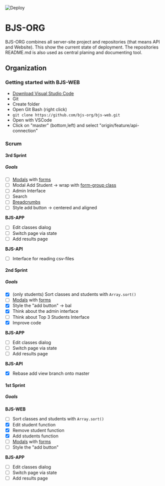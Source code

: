 ![Deploy](https://github.com/bjs-org/bjs-org/workflows/Deploy/badge.svg)
# BJS-ORG
BJS-ORG combines all server-site project and repositories (that means API and Website).
This show the current state of deployment.
The repositories README.md is also used as central planing and documenting tool.

## Organization

### Getting started with BJS-WEB
* [Download Visual Studio Code](https://code.visualstudio.com/)
* Git
* Create folder
* Open Git Bash (right click)
* `git clone https://github.com/bjs-org/bjs-web.git`
* Open with VSCode
* Click on "master" (bottom,left) and select "origin/feature/api-connection"

### Scrum

#### 3rd Sprint
##### Goals 
- [ ] [Modals](https://getbootstrap.com/docs/4.4/components/modal/) with [forms](https://getbootstrap.com/docs/4.4/components/forms/)
- [ ] Modal Add Student -> wrap with [form-group class](https://getbootstrap.com/docs/4.4/components/forms/#form-groups)
- [ ] Admin Interface
- [ ] Search
- [ ] [Breadcrumbs](https://getbootstrap.com/docs/4.4/components/breadcrumb/)
- [ ] Style add button -> centered and aligned

**BJS-APP**
- [ ] Edit classes dialog
- [ ] Switch page via state
- [ ] Add results page

**BJS-API**
- [ ] Interface for reading csv-files 

#### 2nd Sprint
##### Goals
- [x] (only students) Sort classes and students with `Array.sort()`
- [ ] [Modals](https://getbootstrap.com/docs/4.4/components/modal/) with [forms](https://getbootstrap.com/docs/4.4/components/forms/)
- [x] Style the "add button" -> bal
- [x] Think about the admin interface
- [ ] Think about Top 3 Students Interface
- [x] Improve code

**BJS-APP**
- [ ] Edit classes dialog
- [ ] Switch page via state
- [ ] Add results page

**BJS-API**
- [x] Rebase add view branch onto master

#### 1st Sprint
##### Goals
**BJS-WEB**
- [ ] Sort classes and students with `Array.sort()`
- [x] Edit student function
- [x] Remove student function
- [x] Add students function
- [ ] [Modals](https://getbootstrap.com/docs/4.4/components/modal/) with [forms](https://getbootstrap.com/docs/4.4/components/forms/)
- [ ] Style the "add button"

**BJS-APP**
- [ ] Edit classes dialog
- [ ] Switch page via state
- [ ] Add results page
